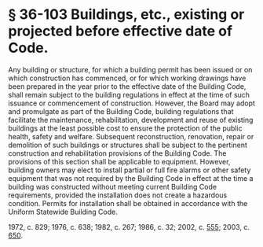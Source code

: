 # § 36-103 Buildings, etc., existing or projected before effective date of Code.

<p>Any building or structure, for which a building permit has been issued or on which construction has commenced, or for which working drawings have been prepared in the year prior to the effective date of the Building Code, shall remain subject to the building regulations in effect at the time of such issuance or commencement of construction. However, the Board may adopt and promulgate as part of the Building Code, building regulations that facilitate the maintenance, rehabilitation, development and reuse of existing buildings at the least possible cost to ensure the protection of the public health, safety and welfare. Subsequent reconstruction, renovation, repair or demolition of such buildings or structures shall be subject to the pertinent construction and rehabilitation provisions of the Building Code. The provisions of this section shall be applicable to equipment. However, building owners may elect to install partial or full fire alarms or other safety equipment that was not required by the Building Code in effect at the time a building was constructed without meeting current Building Code requirements, provided the installation does not create a hazardous condition. Permits for installation shall be obtained in accordance with the Uniform Statewide Building Code.</p><p>1972, c. 829; 1976, c. 638; 1982, c. 267; 1986, c. 32; 2002, c. <a href='http://lis.virginia.gov/cgi-bin/legp604.exe?021+ful+CHAP0555'>555</a>; 2003, c. <a href='http://lis.virginia.gov/cgi-bin/legp604.exe?031+ful+CHAP0650'>650</a>.</p>